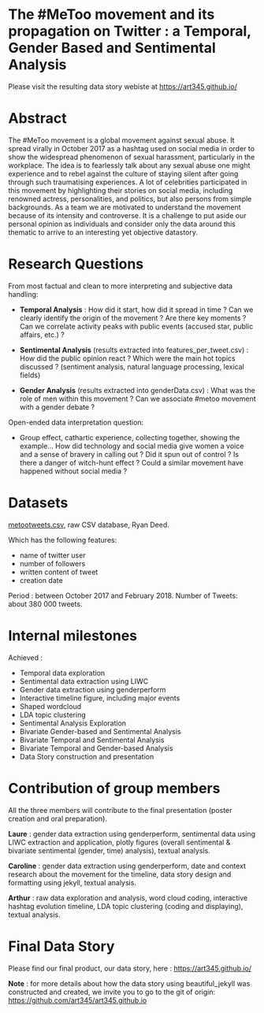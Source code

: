 # The #MeToo movement and its propagation on Twitter : a Temporal, Gender Based and Sentimental Analysis

Please visit the resulting data story webiste at https://art345.github.io/

# Abstract

The #MeToo movement is a global movement against sexual abuse. It spread virally in October 2017 as a hashtag used on social media in order to show the widespread phenomenon of sexual harassment, particularly in the workplace. The idea is to fearlessly talk about any sexual abuse one might experience and to rebel against the culture of staying silent after going through such traumatising experiences. A lot of celebrities participated in this movement by highlighting their stories on social media, including renowned actress, personalities, and politics, but also persons from simple backgrounds. As a team we are motivated to understand the movement because of its intensity and controverse. It is a challenge to put aside our personal opinion as individuals and consider only the data around this thematic to arrive to an interesting yet objective datastory. 

# Research Questions

From most factual and clean to more interpreting and subjective data handling: 

- **Temporal Analysis** : 
How did it start, how did it spread in time ? Can we clearly identify the origin of the movement ? Are there key moments ? Can we correlate activity peaks with public events (accused star, public affairs, etc.) ? 

- **Sentimental Analysis** (results extracted into features_per_tweet.csv) :
How did the public opinion react ? Which were the main hot topics discussed ? (sentiment analysis, natural language processing, lexical fields)

- **Gender Analysis** (results extracted into genderData.csv) :
What was the role of men within this movement ? Can we associate #metoo movement with a gender debate ?

Open-ended data interpretation question: 

- Group effect, cathartic experience, collecting together, showing the example... How did technology and social media give women a voice and a sense of bravery in calling out ? Did it spun out of control ? Is there a danger of witch-hunt effect ? Could a similar movement have happened without social media ?

# Datasets

[metootweets.csv](https://data.world/rdeeds/350k-metoo-tweets), raw CSV database, Ryan Deed.

Which has the following features:
- name of twitter user
- number of followers
- written content of tweet
- creation date

Period : between October 2017 and February 2018.
Number of Tweets: about 380 000 tweets. 


# Internal milestones

Achieved : 

- Temporal data exploration
- Sentimental data extraction using LIWC
- Gender data extraction using genderperform
- Interactive timeline figure, including major events
- Shaped wordcloud
- LDA topic clustering
- Sentimental Analysis Exploration 
- Bivariate Gender-based and Sentimental Analysis 
- Bivariate Temporal and Sentimental Analysis
- Bivariate Temporal and Gender-based Analysis
- Data Story construction and presentation

# Contribution of group members

All the three members will contribute to the final presentation (poster creation and oral preparation).

**Laure** : gender data extraction using genderperform, sentimental data using LIWC extraction and application, plotly figures (overall sentimental & bivariate sentimental (gender, time) analysis), textual analysis.

**Caroline** : gender data extraction using genderperform, date and context research about the movement for the timeline, data story design and formatting using jekyll, textual analysis.

**Arthur** : raw data exploration and analysis, word cloud coding, interactive hashtag evolution timeline, LDA topic clustering (coding and displaying), textual analysis.


# Final Data Story

Please find our final product, our data story, here : https://art345.github.io/

**Note** : for more details about how the data story using beautiful_jekyll was constructed and created, we invite you to go to the git of origin: https://github.com/art345/art345.github.io
